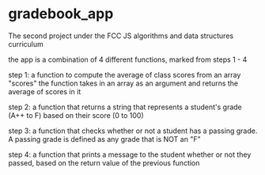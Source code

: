 # gradebook_app
The second project under the FCC JS algorithms and data structures curriculum

the app is a combination of 4 different functions, marked from steps 1 - 4

step 1:
a function to compute the average of class scores from an array "scores" the function takes in an array as an argument and returns the average of scores in it

step 2:
a function that returns a string that represents a student's grade (A++ to F) based on their score (0 to 100)

step 3:
a function that checks whether or not a student has a passing grade. A passing grade is defined as any grade that is NOT an "F"

step 4:
a function that prints a message to the student whether or not they passed, based on the return value of the previous function
